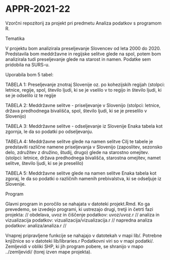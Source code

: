 # APPR-2021-22
Vzorčni repozitorij za projekt pri predmetu Analiza podatkov s programom R.


Tematika

V projektu bom analizirala preseljevanje Slovencev od leta 2000 do 2020. Predstavila bom meddržavne in regijske selitve glede na spol, potem bom analizirala tudi preseljevanje glede na starost in namen. Podatke sem pridobila na SURS-u.

Uporabila bom 5 tabel:

TABELA 1: Preseljevanje znotraj Slovenije oz. po kohezijskih regijah (stolpci: letnice, regije, spol, število ljudi, ki se je vselilo v to regijo in število ljudi, ki se je odselilo iz te regije

TABELA 2: Meddržavne selitve - priseljevanje v Slovenijo (stolpci: letnice, država predhodnega bivališča, spol, število ljudi, ki se je preselilo v Slovenijo)

TABELA 3: Meddržavne selitve - odseljevanje iz Slovenije Enaka tabela kot zgornja, le da so podatki po odseljevanju.

TABELA 4: Meddržavne selitve glede na namen selitve Cilj te tabele je predstaviti različne namene priseljevanja v Slovenijo (zaposlitev, sezonsko delo, združitev z družino, študij, drugo) glede na starostno omejitev. (stolpci: letnice, država predhodnega bivališča, starostna omejitev, namet selitve, število ljudi, ki se je preselilo)

TABELA 5: Meddržavne selitve glede na namen selitve Enaka tabela kot zgoraj, le da so podatki o različnih namenih prebivalstva, ki se odseljuje iz Slovenije.

Program

Glavni program in poročilo se nahajata v datoteki projekt.Rmd. Ko ga prevedemo, se izvedejo programi, ki ustrezajo drugi, tretji in četrti fazi projekta: //
obdelava, uvoz in čiščenje podatkov: uvoz/uvoz.r //
analiza in vizualizacija podatkov: vizualizacija/vizualizacija.r //
napredna analiza podatkov: analiza/analiza.r //

Vnaprej pripravljene funkcije se nahajajo v datotekah v mapi lib/. Potrebne knjižnice so v datoteki lib/libraries.r Podatkovni viri so v mapi podatki/. Zemljevidi v obliki SHP, ki jih program pobere, se shranijo v mapo ../zemljevidi/ (torej izven mape projekta).
